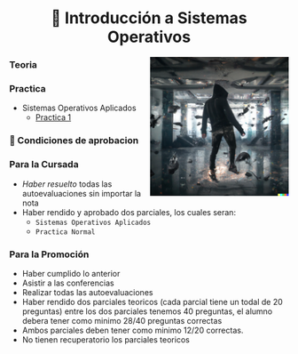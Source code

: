 <h1 align="center"> 🐧 Introducción a Sistemas Operativos</h1>

<p><img width="250" align='right' src="Img/1.png"></p>



### Teoria


### Practica

- Sistemas Operativos Aplicados
  - [Practica 1](/Documentos/Practica1.md)

### 📝 Condiciones de aprobacion

### Para la Cursada

- *Haber resuelto* todas las autoevaluaciones sin importar la nota
- Haber rendido y aprobado dos parciales, los cuales seran:
  - `Sistemas Operativos Aplicados`
  - `Practica Normal`  


### Para la Promoción
- Haber cumplido lo anterior
- Asistir a las conferencias
- Realizar todas las autoevaluaciones
- Haber rendido dos parciales teoricos (cada parcial tiene un todal de 20 preguntas) entre los dos parciales tenemos 40 preguntas, el alumno debera tener como minimo 28/40 preguntas correctas
- Ambos parciales deben tener como minimo 12/20 correctas.
- No tienen recuperatorio los parciales teoricos 
